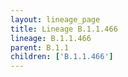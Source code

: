 ```yaml
---
layout: lineage_page
title: Lineage B.1.1.466
lineage: B.1.1.466
parent: B.1.1
children: ['B.1.1.466']
---
```

